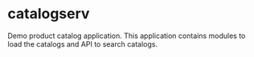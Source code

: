 # catalogserv
Demo product catalog application. This application contains modules to load the catalogs and API to search catalogs.
